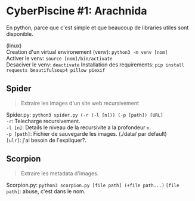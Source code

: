 # CyberPiscine #1: Arachnida

En python, parce que c'est simple et que beaucoup de libraries utiles sont disponible.

(linux)<br>
Creation d'un virtual environement (venv): `python3 -m venv [nom]`<br>
Activer le venv:  `source [nom]/bin/activate`<br>
Desaciver le venv: `deactivate`
Installation des requirements: `pip install requests beautifulsoup4 pillow piexif`<br>

## Spider
> Extraire les images d'un site web recursivement

Spider.py: `python3 spider.py (-r (-l [n])) (-p [path]) [URL]`<br>
`-r`: Telecharge recursivement.<br>
`-l [n]`: Details le niveau de la recursivite a la profondeur `n`.<br>
`-p [path]`: Fichier de sauvegarde les images. (./data/ par default)<br>
`[ulr]`: j'ai besoin de l'expliquer?.


## Scorpion
> Extraire les metadata d'images.

Scorpion.py: `python3 scorpion.py [file path] (+file path...)`
`[file path]`: abuse, c'est dans le nom.
